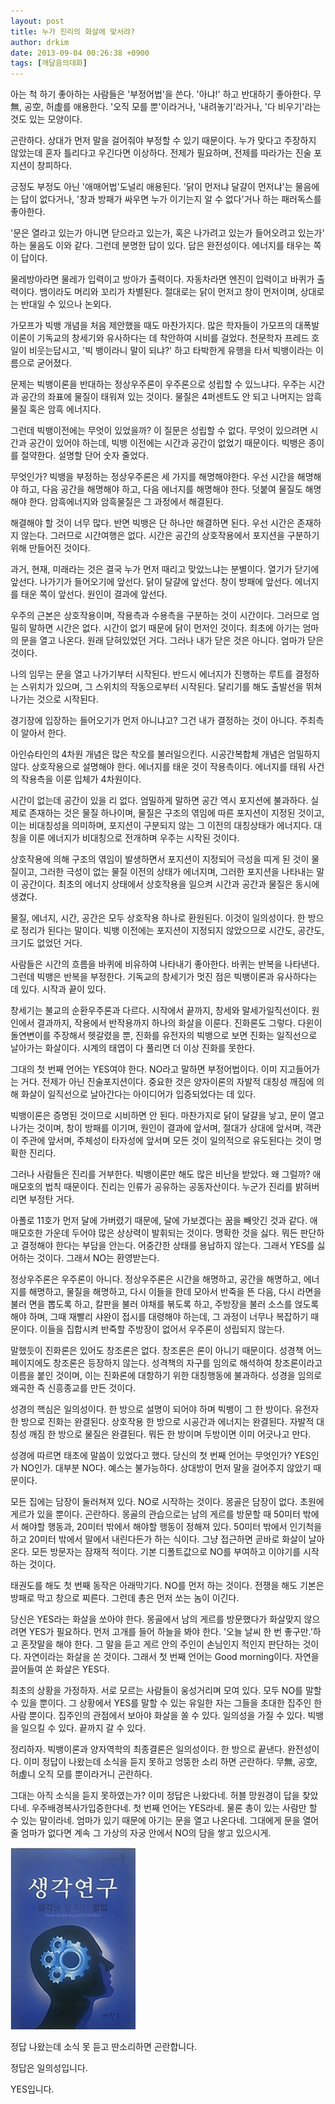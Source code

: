 ```yaml
---
layout: post
title: 누가 진리의 화살에 맞서랴?
author: drkim
date: 2013-09-04 00:26:38 +0900
tags: [깨달음의대화]
---
```

아는 척 하기 좋아하는 사람들은 '부정어법'을 쓴다. '아냐!' 하고 반대하기 좋아한다. 무無, 공空, 허虛를 애용한다. '오직 모를 뿐'이라거나, '내려놓기'라거나, '다 비우기'라는 것도 있는 모양이다. 


  


곤란하다. 상대가 먼저 말을 걸어줘야 부정할 수 있기 때문이다. 누가 맞다고 주장하지 않았는데 혼자 틀리다고 우긴다면 이상하다. 전제가 필요하며, 전제를 따라가는 진술 포지션이 창피하다. 


  


긍정도 부정도 아닌 '애매어법'도널리 애용된다. '닭이 먼저냐 달걀이 먼저냐'는 물음에는 답이 없다거나, '창과 방패가 싸우면 누가 이기는지 알 수 없다'거나 하는 패러독스를 좋아한다. 


  


'문은 열라고 있는가 아니면 닫으라고 있는가, 혹은 나가려고 있는가 들어오려고 있는가' 하는 물음도 이와 같다. 그런데 분명한 답이 있다. 답은 완전성이다. 에너지를 태우는 쪽이 답이다. 


  


물레방아라면 물레가 입력이고 방아가 출력이다. 자동차라면 엔진이 입력이고 바퀴가 출력이다. 뱀이라도 머리와 꼬리가 차별된다. 절대로는 닭이 먼저고 창이 먼저이며, 상대로는 반대일 수 있으나 논외다. 


  


가모프가 빅뱅 개념을 처음 제안했을 때도 마찬가지다. 많은 학자들이 가모프의 대폭발이론이 기독교의 창세기와 유사하다는 데 착안하여 시비를 걸었다. 천문학자 프레드 호일이 비웃는답시고, '빅 뱅이라니 말이 되냐?' 하고 타박한게 유행을 타서 빅뱅이라는 이름으로 굳어졌다. 


  


문제는 빅뱅이론을 반대하는 정상우주론이 우주론으로 성립할 수 있느냐다. 우주는 시간과 공간의 좌표에 물질이 태워져 있는 것이다. 물질은 4퍼센트도 안 되고 나머지는 암흑물질 혹은 암흑 에너지다. 


  


그런데 빅뱅이전에는 무엇이 있었을까? 이 질문은 성립할 수 없다. 무엇이 있으려면 시간과 공간이 있어야 하는데, 빅뱅 이전에는 시간과 공간이 없었기 때문이다. 빅뱅은 종이를 절약한다. 설명할 단어 숫자 줄었다. 


  


무엇인가? 빅뱅을 부정하는 정상우주론은 세 가지를 해명해야한다. 우선 시간을 해명해야 하고, 다음 공간을 해명해야 하고, 다음 에너지를 해명해야 한다. 덧붙여 물질도 해명해야 한다. 암흑에너지와 암흑물질은 그 과정에서 해결된다. 


  


해결해야 할 것이 너무 많다. 반면 빅뱅은 단 하나만 해결하면 된다. 우선 시간은 존재하지 않는다. 그러므로 시간여행은 없다. 시간은 공간의 상호작용에서 포지션을 구분하기 위해 만들어진 것이다. 


  


과거, 현재, 미래라는 것은 결국 누가 먼저 때리고 맞았느냐는 분별이다. 열기가 닫기에 앞선다. 나가기가 들어오기에 앞선다. 닭이 달걀에 앞선다. 창이 방패에 앞선다. 에너지를 태운 쪽이 앞선다. 원인이 결과에 앞선다. 


  


우주의 근본은 상호작용이며, 작용측과 수용측을 구분하는 것이 시간이다. 그러므로 엄밀히 말하면 시간은 없다. 시간이 없기 때문에 닭이 먼저인 것이다. 최초에 아기는 엄마의 문을 열고 나온다. 원래 닫혀있었던 거다. 그러나 내가 닫은 것은 아니다. 엄마가 닫은 것이다. 


  


나의 임무는 문을 열고 나가기부터 시작된다. 반드시 에너지가 진행하는 루트를 결정하는 스위치가 있으며, 그 스위치의 작동으로부터 시작된다. 달리기를 해도 출발선을 뛰쳐나가는 것으로 시작된다. 


  


경기장에 입장하는 들어오기가 먼저 아니냐고? 그건 내가 결정하는 것이 아니다. 주최측이 알아서 한다. 


  


아인슈타인의 4차원 개념은 많은 착오를 불러일으킨다. 시공간복합체 개념은 엄밀하지 않다. 상호작용으로 설명해야 한다. 에너지를 태운 것이 작용측이다. 에너지를 태워 사건의 작용측을 이룬 입체가 4차원이다. 


  


시간이 없는데 공간이 있을 리 없다. 엄밀하게 말하면 공간 역시 포지션에 불과하다. 실제로 존재하는 것은 물질 하나이며, 물질은 구조의 엮임에 따른 포지션이 지정된 것이고, 이는 비대칭성을 의미하며, 포지션이 구분되지 않는 그 이전의 대칭상태가 에너지다. 대칭을 이룬 에너지가 비대칭으로 전개하며 우주는 시작된 것이다. 


  


상호작용에 의해 구조의 엮임이 발생하면서 포지션이 지정되어 극성을 띠게 된 것이 물질이고, 그러한 극성이 없는 물질 이전의 상태가 에너지며, 그러한 포지션을 나타내는 말이 공간이다. 최초의 에너지 상태에서 상호작용을 일으켜 시간과 공간과 물질은 동시에 생겼다. 


  


물질, 에너지, 시간, 공간은 모두 상호작용 하나로 환원된다. 이것이 일의성이다. 한 방으로 정리가 된다는 말이다. 빅뱅 이전에는 포지션이 지정되지 않았으므로 시간도, 공간도, 크기도 없었던 거다. 


  


사람들은 시간의 흐름을 바퀴에 비유하여 나타내기 좋아한다. 바퀴는 반복을 나타낸다. 그런데 빅뱅은 반복을 부정한다. 기독교의 창세기가 멋진 점은 빅뱅이론과 유사하다는 데 있다. 시작과 끝이 있다. 


  


창세기는 불교의 순환우주론과 다르다. 시작에서 끝까지, 창세와 말세가일직선이다. 원인에서 결과까지, 작용에서 반작용까지 하나의 화살을 이룬다. 진화론도 그렇다. 다윈이 돌연변이를 주장해서 헷갈렸을 뿐, 진화를 유전자의 빅뱅으로 보면 진화는 일직선으로 날아가는 화살이다. 시계의 태엽이 다 풀리면 더 이상 진화를 못한다. 


  


그대의 첫 번째 언어는 YES여야 한다. NO라고 말하면 부정어법이다. 이미 지고들어가는 거다. 전제가 아닌 진술포지션이다. 중요한 것은 양자이론의 자발적 대칭성 깨짐에 의해 화살이 일직선으로 날아간다는 아이디어가 입증되었다는 데 있다. 


  


빅뱅이론은 증명된 것이므로 시비하면 안 된다. 마찬가지로 닭이 달걀을 낳고, 문이 열고 나가는 것이며, 창이 방패를 이기며, 원인이 결과에 앞서며, 절대가 상대에 앞서며, 객관이 주관에 앞서며, 주체성이 타자성에 앞서며 모든 것이 일의적으로 유도된다는 것이 명확한 진리다. 


  


그러나 사람들은 진리를 거부한다. 빅뱅이론만 해도 많은 비난을 받았다. 왜 그럴까? 애매모호의 법칙 때문이다. 진리는 인류가 공유하는 공동자산이다. 누군가 진리를 밝혀버리면 부정탄 거다. 


  


아폴로 11호가 먼저 달에 가버렸기 때문에, 달에 가보겠다는 꿈을 빼앗긴 것과 같다. 애매모호한 가운데 두어야 많은 상상력이 발휘되는 것이다. 명확한 것을 싫다. 뭐든 판단하고 결정해야 한다는 부담을 안는다. 어중간한 상태를 용납하지 않는다. 그래서 YES를 싫어하는 것이다. 그래서 NO는 환영받는다. 


  


정상우주론은 우주론이 아니다. 정상우주론은 시간을 해명하고, 공간을 해명하고, 에너지를 해명하고, 물질을 해명하고, 다시 이들을 한데 모아서 반죽을 뜬 다음, 다시 라면을 불러 면을 뽑도록 하고, 칼판을 불러 야채를 볶도록 하고, 주방장을 불러 소스를 얹도록 해야 하며, 그때 재빨리 샤완이 접시를 대령해야 하는데, 그 과정이 너무나 복잡하기 때문이다. 이들을 집합시켜 반죽할 주방장이 없어서 우주론이 성립되지 않는다.


  


말했듯이 진화론은 있어도 창조론은 없다. 창조론은 론이 아니기 때문이다. 성경책 어느 페이지에도 창조론은 등장하지 않는다. 성격책의 자구를 임의로 해석하여 창조론이라고 이름을 붙인 것이며, 이는 진화론에 대항하기 위한 대칭행동에 불과하다. 성경을 임의로 왜곡한 즉 신흥종교를 만든 것이다. 


  


성경의 핵심은 일의성이다. 한 방으로 설명이 되어야 하며 빅뱅이 그 한 방이다. 유전자 한 방으로 진화는 완결된다. 상호작용 한 방으로 시공간과 에너지는 완결된다. 자발적 대칭성 깨짐 한 방으로 물질은 완결된다. 뭐든 한 방이며 두방이면 이미 어긋나고 만다. 


  


성경에 따르면 태초에 말씀이 있었다고 했다. 당신의 첫 번째 언어는 무엇인가? YES인가 NO인가. 대부분 NO다. 예스는 불가능하다. 상대방이 먼저 말을 걸어주지 않았기 때문이다. 


  


모든 집에는 담장이 둘러쳐져 있다. NO로 시작하는 것이다. 몽골은 담장이 없다. 초원에 게르가 있을 뿐이다. 곤란하다. 몽골의 관습으로는 남의 게르를 방문할 때 50미터 밖에서 해야할 행동과, 20미터 밖에서 해야할 행동이 정해져 있다. 50미터 밖에서 인기척을 하고 20미터 밖에서 말에서 내린다든가 하는 식이다. 그냥 접근하면 곧바로 화살이 날아온다. 모든 방문자는 잠재적 적이다. 기본 디폴트값으로 NO를 부여하고 이야기를 시작하는 것이다. 


  


태권도를 해도 첫 번째 동작은 아래막기다. NO를 먼저 하는 것이다. 전쟁을 해도 기본은 방패로 막고 창으로 찌른다. 그런데 총은 먼저 쏘는 놈이 이긴다. 


  


당신은 YES라는 화살을 쏘아야 한다. 몽골에서 남의 게르를 방문했다가 화살맞지 않으려면 YES가 필요하다. 먼저 고개를 들어 하늘을 봐야 한다. '오늘 날씨 한 번 좋구만.'하고 혼잣말을 해야 한다. 그 말을 듣고 게르 안의 주인이 손님인지 적인지 판단하는 것이다. 자연이라는 화살을 쏜 것이다. 그래서 첫 번째 언어는 Good morning이다. 자연을 끌어들여 쏜 화살은 YES다. 



최초의 상황을 가정하자. 서로 모르는 사람들이 웅성거리며 모여 있다. 모두 NO를 말할 수 있을 뿐이다. 그 상황에서 YES를 말할 수 있는 유일한 자는 그들을 초대한 집주인 한 사람 뿐이다. 집주인의 관점에서 보아야 화살을 쏠 수 있다. 일의성을 가질 수 있다. 빅뱅을 일으킬 수 있다. 끝까지 갈 수 있다.



정리하자. 빅뱅이론과 양자역학의 최종결론은 일의성이다. 한 방으로 끝낸다. 완전성이다. 이미 정답이 나왔는데 소식을 듣지 못하고 엉뚱한 소리 하면 곤란하다. 무無, 공空, 허虛니 오직 모를 뿐이라거니 곤란하다.


  


그대는 아직 소식을 듣지 못하였는가? 이미 정답은 나왔다네. 허블 망원경이 답을 찾았다네. 우주배경복사가입증한다네. 첫 번째 언어는 YES라네. 물론 총이 있는 사람만 할 수 있는 말이라네. 엄마가 있기 때문에 아기는 문을 열고 나온다네. 그대에게 문을 열어줄 엄마가 없다면 계속 그 가상의 자궁 안에서 NO의 담을 쌓고 있으시게.




  


 ![](/files/attach/images/198/289/385/1234.JPG)



정답 나왔는데 소식 못 듣고 딴소리하면 곤란합니다.

정답은 일의성입니다. 

YES입니다.